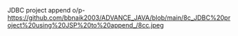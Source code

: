 JDBC project append o/p- https://github.com/bbnaik2003/ADVANCE_JAVA/blob/main/8c_JDBC%20project%20using%20JSP%20to%20append_/8cc.jpeg
